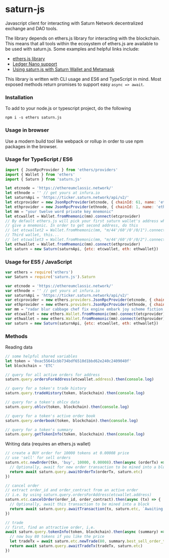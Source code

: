 # saturn-js
Javascript client for interacting with Saturn Network decentralized exchange and
DAO tools.

The library depends on ethers.js library for interacting with the blockchain.
This means that all tools within the ecosystem of ethers.js are available to
be used with saturn.js. Some examples and helpful links include:

* [ethers.js library](https://github.com/ethers-io/ethers.js)
* [Ledger Nano support](https://github.com/ethers-io/ethers-ledger)
* [Using saturn.js with Saturn Wallet and Metamask](https://docs.ethers.io/ethers.js/html/cookbook-providers.html#metamask)

This library is written with CLI usage and ES6 and TypeScript in mind. Most exposed
methods return promises to support easy `async => await`.

### Installation

To add to your node.js or typescript project, do the following

```
npm i -s ethers saturn.js
```

### Usage in browser

Use a modern build tool like webpack or rollup in order to use npm packages in the browser.

### Usage for TypeScript / ES6

```js
import { JsonRpcProvider } from 'ethers/providers'
import { Wallet } from 'ethers'
import { Saturn } from 'saturn.js'

let etcnode = 'https://ethereumclassic.network/'
let ethnode = '' // get yours at infura.io
let saturnApi = 'https://ticker.saturn.network/api/v2/'
let etcprovider = new JsonRpcProvider(etcnode, { chainId: 61, name: 'etc' })
let ethprovider = new JsonRpcProvider(ethnode, { chainId: 1, name: 'eth' })
let mm = "your twelve word private key mnemonic"
let etcwallet = Wallet.fromMnemonic(mm).connect(etcprovider)
// By default ethers.js will pick your first saturn wallet's address when you
// give a mnemonic. In order to get second address, do this
// let etcwallet2 = Wallet.fromMnemonic(mm, "m/44'/60'/0'/0/1").connect(etcprovider)
// Third wallet, this...
// let etcwallet3 = Wallet.fromMnemonic(mm, "m/44'/60'/0'/0/2").connect(etcprovider)
let ethwallet = Wallet.fromMnemonic(mm).connect(ethprovider)
let saturn = new Saturn(saturnApi, {etc: etcwallet, eth: ethwallet})
```

### Usage for ES5 / JavaScript

```js
var ethers = require('ethers')
var Saturn = require('saturn.js').Saturn

var etcnode = 'https://ethereumclassic.network/'
var ethnode = '' // get yours at infura.io
var saturnApi = 'https://ticker.saturn.network/api/v2/'
var etcprovider = new ethers.providers.JsonRpcProvider(etcnode, { chainId: 61, name: 'etc' })
var ethprovider = new ethers.providers.JsonRpcProvider(ethnode, { chainId: 1, name: 'eth' })
var mm = "radar blur cabbage chef fix engine embark joy scheme fiction master release"
var etcwallet = new ethers.Wallet.fromMnemonic(mm).connect(etcprovider)
var ethwallet = new ethers.Wallet.fromMnemonic(mm).connect(ethprovider)
var saturn = new Saturn(saturnApi, {etc: etcwallet, eth: ethwallet})
```

### Methods

Reading data

```js
// some helpful shared variables
let token = '0xac55641cbb734bdf6510d1bbd62e240c2409040f'
let blockchain = 'ETC'
```
```js
// query for all active orders for address
saturn.query.ordersForAddress(etcwallet.address).then(console.log)
```
```js
// query for a token's trade history
saturn.query.tradeHistory(token, blockchain).then(console.log)
```
```js
// query for a token's ohlcv data
saturn.query.ohlcv(token, blockchain).then(console.log)
```
```js
// query for a token's active order book
saturn.query.orderbook(token, blockchain).then(console.log)
```
```js
// query for a token's summary
saturn.query.getTokenInfo(token, blockchain).then(console.log)
```

Writing data (requires an ethers.js wallet)

```js
// create a BUY order for 10000 tokens at 0.00008 price
// use 'sell' for sell orders
saturn.etc.newOrder(tkn, 'buy', 10000, 0.00008).then(async (orderTx) => {
  // Optionally, await for new order transaction to be mined into a block
  return await saturn.query.awaitOrderTx(orderTx, saturn.etc)
})
```

```js
// cancel order
// extract order_id and order_contract from an active order
// i.e. by using saturn.query.ordersForAddress(etcwallet.address)
saturn.etc.cancelOrder(order_id, order_contract).then(async (tx) => {
  // Optionally, await this transaction to be mined into a block
  return await saturn.query.awaitTransaction(tx, saturn.etc, `Awaiting cancellation ${tx}`)
})
```

```js
// trade
// first, find an attractive order, i.e.
await saturn.query.tokenInfo(token, blockchain).then(async (summary) => {
  // now buy 80 tokens if you like the price
  let tradeTx = await saturn.etc.newTrade(80, summary.best_sell_order_tx)
  return await saturn.query.awaitTradeTx(tradeTx, saturn.etc)
})
```
